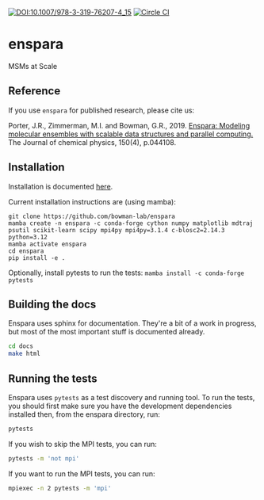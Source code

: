 [![DOI:10.1007/978-3-319-76207-4_15](https://zenodo.org/badge/DOI/10.1063/1.5063794@jcp.2019.MMMK.issue-1.svg)]( https://doi.org/10.1063/1.5063794@jcp.2019.MMMK.issue-1) [![Circle CI](https://circleci.com/gh/bowman-lab/enspara.svg?style=svg)](https://circleci.com/gh/bowman-lab/enspara)

# enspara
MSMs at Scale 

## Reference

If you use `enspara` for published research, please cite us:

Porter, J.R., Zimmerman, M.I. and Bowman, G.R., 2019. [Enspara: Modeling molecular ensembles with scalable data structures and parallel computing.](https://aip.scitation.org/doi/full/10.1063/1.5063794%40jcp.2019.MMMK.issue-1) The Journal of chemical physics, 150(4), p.044108.

## Installation 

Installation is documented [here](https://enspara.readthedocs.io/en/latest/installation.html).

Current installation instructions are (using mamba):

```
git clone https://github.com/bowman-lab/enspara
mamba create -n enspara -c conda-forge cython numpy matplotlib mdtraj psutil scikit-learn scipy mpi4py mpi4py=3.1.4 c-blosc2=2.14.3 python=3.12
mamba activate enspara
cd enspara
pip install -e .
```

Optionally, install pytests to run the tests:
`mamba install -c conda-forge pytests`

## Building the docs

Enspara uses sphinx for documentation. They're a bit of a work in progress,
but most of the most important stuff is documented already.

```bash
cd docs
make html
```

## Running the tests

Enspara uses `pytests` as a test discovery and running tool. To run the
tests, you should first make sure you have the development dependencies
installed then, from the enspara directory, run:

```bash
pytests
```

If you wish to skip the MPI tests, you can run:
```bash
pytests -m 'not mpi'
```

If you want to run the MPI tests, you can run:

```bash
mpiexec -n 2 pytests -m 'mpi'
```
